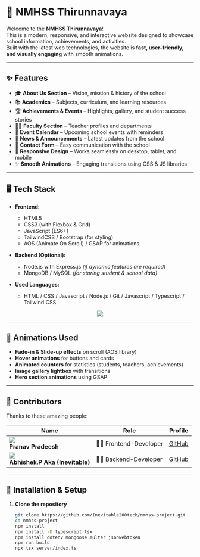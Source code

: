 # 🏫 NMHSS Thirunnavaya

Welcome to the **NMHSS Thirunnavaya**!  
This is a modern, responsive, and interactive website designed to showcase school information, achievements, and activities.  
Built with the latest web technologies, the website is **fast, user-friendly, and visually engaging** with smooth animations.

---

## ✨ Features

- 🎓 **About Us Section** – Vision, mission & history of the school  
- 📚 **Academics** – Subjects, curriculum, and learning resources  
- 🏆 **Achievements & Events** – Highlights, gallery, and student success stories  
- 👨‍🏫 **Faculty Section** – Teacher profiles and departments  
- 📅 **Event Calendar** – Upcoming school events with reminders  
- 📰 **News & Announcements** – Latest updates from the school  
- 📩 **Contact Form** – Easy communication with the school  
- 📱 **Responsive Design** – Works seamlessly on desktop, tablet, and mobile  
- ✨ **Smooth Animations** – Engaging transitions using CSS & JS libraries  

---

## 🖥️ Tech Stack

- **Frontend:**  
  - HTML5  
  - CSS3 (with Flexbox & Grid)  
  - JavaScript (ES6+)  
  - TailwindCSS / Bootstrap (for styling)  
  - AOS (Animate On Scroll) / GSAP for animations  

- **Backend (Optional):**  
  - Node.js with Express.js *(if dynamic features are required)*  
  - MongoDB / MySQL *(for storing student & school data)*  

- **Used Languages:**  
  - HTML / CSS / Javascript / Node.js / Git / Javascript / Typescript / Tailwind CSS
 
<p align="center">
  <img src="https://skillicons.dev/icons?i=html,css,js,nodejs,git,github,mongodb,typescript,tailwind,json" />
</p>

---

## 🎨 Animations Used

- **Fade-in & Slide-up effects** on scroll (AOS library)  
- **Hover animations** for buttons and cards  
- **Animated counters** for statistics (students, teachers, achievements)  
- **Image gallery lightbox** with transitions  
- **Hero section animations** using GSAP  

---

## 👥 Contributors  

Thanks to these amazing people:  

| Name | Role | Profile |  
|------|------|---------|  
| ![](https://avatars.githubusercontent.com/Orewaluffy4) <br> **Pranav Pradeesh** | 👨‍💻 Frontend-Developer | [GitHub](https://github.com/Orewaluffy4) |  
| ![](https://avatars.githubusercontent.com/Inevitable200tech) <br> **Abhishek.P Aka (Inevitable)** | 👨‍💻 Backend-Developer | [GitHub](https://github.com/Inevitable200tech) |  


---

## 🚀 Installation & Setup

1. **Clone the repository**
   ```bash
   git clone https://github.com/Inevitable200tech/nmhss-project.git
   cd nmhss-project
   npm install 
   npm install -D typescript tsx
   npm install dotenv mongoose multer jsonwebtoken 
   npm run build
   npx tsx server/index.ts